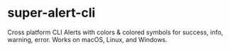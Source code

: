 # super-alert-cli

Cross platform CLI Alerts with colors &amp; colored symbols for success, info, warning, error. Works on macOS, Linux, and Windows.
